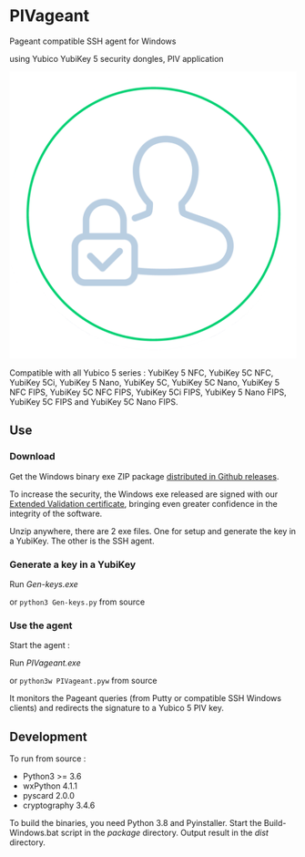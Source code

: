 
# PIVageant

Pageant compatible SSH agent for Windows

using Yubico YubiKey 5 security dongles, PIV application

![PIVageant logo](windesign/pivpagent-logo.png)

Compatible with all Yubico 5 series : YubiKey 5 NFC, YubiKey 5C NFC, YubiKey 5Ci, YubiKey 5 Nano, YubiKey 5C, YubiKey 5C Nano, YubiKey 5 NFC FIPS, YubiKey 5C NFC FIPS, YubiKey 5Ci FIPS, YubiKey 5 Nano FIPS, YubiKey 5C FIPS and YubiKey 5C Nano FIPS.


## Use

### Download

Get the Windows binary exe ZIP package [distributed in Github releases](https://github.com/bitlogik/PIVageant/releases/latest).

To increase the security, the Windows exe released are signed with our [Extended
Validation certificate](https://en.wikipedia.org/wiki/Code_signing#Extended_validation_(EV)_code_signing),
bringing even greater confidence in the integrity of the software.

Unzip anywhere, there are 2 exe files. One for setup and generate the key in a YubiKey. The other is the SSH agent.

### Generate a key in a YubiKey

Run *Gen-keys.exe*

or `python3 Gen-keys.py` from source

### Use the agent

Start the agent :

Run *PIVageant.exe*

or `python3w PIVageant.pyw` from source

It monitors the Pageant queries (from Putty or compatible SSH Windows clients) and redirects the signature to a Yubico 5 PIV key.

## Development

To run from source :

* Python3 >= 3.6
* wxPython 4.1.1
* pyscard 2.0.0
* cryptography 3.4.6

To build the binaries, you need Python 3.8 and Pyinstaller. Start the Build-Windows.bat script in the *package* directory. Output result in the *dist* directory.
